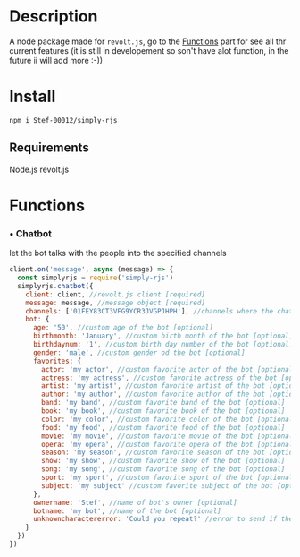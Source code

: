 # Description

A node package made for `revolt.js`, go to the [Functions]() part for see all thr current features (it is still in developement so son't have alot function, in the future ii will add more :-))

# Install

```
npm i Stef-00012/simply-rjs
```

## Requirements

Node.js
revolt.js

# Functions

### • Chatbot
let the bot talks with the people into the specified channels

```js
client.on('message', async (message) => {
  const simplyrjs = require('simply-rjs')
  simplyrjs.chatbot({
    client: client, //revolt.js client [required]
    message: message, //message object [required]
    channels: ['01FEY83CT3VFG9YCR3JVGPJHPH'], //channels where the chatbot is enabled (channels ids) [required]
    bot: { 
      age: '50', //custom age of the bot [optional]
      birthmonth: 'January', //custom birth month of the bot [optional]
      birthdaynum: '1', //custom birth day number of the bot [optional]
      gender: 'male', //custom gender od the bot [optional]
      favorites: { 
        actor: 'my actor', //custom favorite actor of the bot [optional]
        actress: 'my actress', //custom favorite actress of the bot [optional]
        artist: 'my artist', //custom favorite artist of the bot [optional]
        author: 'my author', //custom favorite author of the bot [optional]
        band: 'my band', //custom favorite band of the bot [optional]
        book: 'my book', //custom favorite book of the bot [optional]
        color: 'my color', //custom favorite color of the bot [optional]
        food: 'my food', //custom favorite food of the bot [optional]
        movie: 'my movie', //custom favorite movie of the bot [optional]
        opera: 'my opera', //custom favorite opera of the bot [optional]
        season: 'my season', //custom favorite season of the bot [optional]
        show: 'my show', //custom favorite show of the bot [optional]
        song: 'my song', //custom favorite song of the bot [optional]
        sport: 'my sport', //custom favorite sport of the bot [optional]
        subject: 'my subject' //custom favorite subject of the bot [optional]
      },
      ownername: 'Stef', //name of bot's owner [optional]
      botname: 'my bot', //name of the bot [optional]
      unknowncharactererror: 'Could you repeat?' //error to send if the bot receives an unknown character
    }
  })
})
```